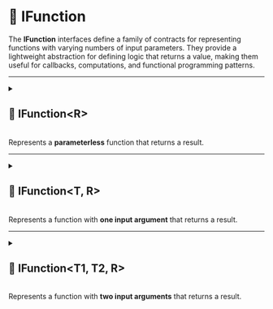 # 🧩 IFunction

The **IFunction** interfaces define a family of contracts for representing functions with varying numbers of input
parameters. They provide a lightweight abstraction for defining logic that returns a value, making them useful for
callbacks, computations, and functional programming patterns.

---

<details>
  <summary>
    <h2>🧩 IFunction&lt;R&gt;</h2>
    <br> Represents a <b>parameterless</b> function that returns a result.
  </summary>

<br>

```csharp
public interface IFunction<out R>
```

- **Type parameter:** `R` — the output result

---

### 🏹 Methods

#### `Invoke()`

```csharp
public R Invoke();
```

- **Description:** Invokes the function and returns the result
- **Returns:** The result of the function

---

### 🗂 Example of Usage

```csharp
public class IsGameObjectActiveFunction : IFunction<bool>
{
    private readonly GameObject _go;
    
    public IsGameObjectActiveFunction(GameObject go) 
    {
        _go = go;
    }
    
    public bool Invoke() 
    {
        return _go.activeSelf;
    } 
}

```

```csharp
//Usage
IFunction<bool> function = new IsGameObjectActiveFunction(gameObject);
function.Invoke();
```

</details>

---

<details>
  <summary>
    <h2>🧩 IFunction&lt;T, R&gt;</h2>
    <br> Represents a function with <b>one input argument</b> that returns a result.
  </summary>

<br>

```csharp
public interface IFunction<in T, out R>
```

- **Type parameters:**
    - `T` — the input argument type
    - `R` — the return type

---

### 🏹 Methods

#### `Invoke(T)`

```csharp
public R Invoke(T arg);
```

- **Description:** Executes the function with the specified input argument.
- **Parameter:** `arg` — the input argument.
- **Returns:** The result of type `R`.

---

### 🗂 Example of Usage

```csharp
public sealed class IsEnemyFunction : IFunction<Character, bool>
{
    private readonly Character _source;
    
    public IsEnemyFunction(Character source) 
    {
        _source = source;  
    } 
    
    public bool Invoke(Character other) 
    {
        return _source.Team != other.Team; 
    } 
}
```

```csharp
//Usage
IFunction<Character, bool> func = new IsEnemyFunction(character);
bool isEnemies = func.Invoke(otherCharacter);
```

</details>

---

<details>
  <summary>
    <h2>🧩 IFunction&lt;T1, T2, R&gt;</h2>
    <br> Represents a function with <b>two input arguments</b> that returns a result.
  </summary>

<br>

```csharp
public interface IFunction<in T1, in T2, out R>
```

- **Type parameters:**
    - `T1` — the first input argument type
    - `T2` — the second input argument type
    - `R` — the return type

---

### 🏹 Methods

#### `Invoke(T1, T2)`

```csharp
public R Invoke(T1 arg1, T2 arg2);
```

- **Description:** Executes the function with the specified input arguments.
- **Parameters:**
    - `arg1` — the first input argument
    - `arg2` — the second input argument
- **Returns:** The result of type `R`.

---

### 🗂 Example of Usage

```csharp
public class SumFunction : IFunction<int, int, int>
{
    public int Invoke(int a, int b) => a + b;
}
```

```csharp
//Usage
IFunction<int, int, int> func = new SumFunction();
int sum = func.Invoke(3, 4); // sum = 7
```

</details>